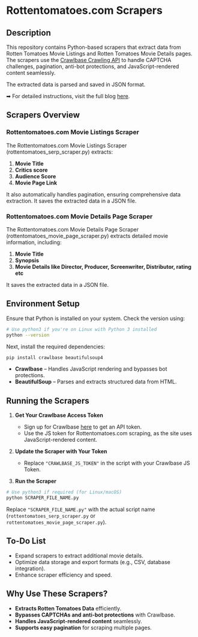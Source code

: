 # Rottentomatoes.com Scrapers

## Description

This repository contains Python-based scrapers that extract data from Rotten Tomatoes Movie Listings and Rotten Tomatoes Movie Details pages. The scrapers use the [Crawlbase Crawling API](https://crawlbase.com/crawling-api-avoid-captchas-blocks) to handle CAPTCHA challenges, pagination, anti-bot protections, and JavaScript-rendered content seamlessly.

The extracted data is parsed and saved in JSON format.

➡ For detailed instructions, visit the full blog [here](https://crawlbase.com/blog/how-to-scrape-rotten-tomatoes/).

## Scrapers Overview

### Rottentomatoes.com Movie Listings Scraper

The Rottentomatoes.com Movie Listings Scraper (rottentomatoes_serp_scraper.py) extracts:

1. **Movie Title**
2. **Critics score**
3. **Audience Score**
4. **Movie Page Link**

It also automatically handles pagination, ensuring comprehensive data extraction. It saves the extracted data in a JSON file.

### Rottentomatoes.com Movie Details Page Scraper

The Rottentomatoes.com Movie Details Page Scraper (rottentomatoes_movie_page_scraper.py) extracts detailed movie information, including:

1. **Movie Title**
2. **Synopsis**
3. **Movie Details like Director, Producer, Screenwriter, Distributor, rating etc**

It saves the extracted data in a JSON file.

## Environment Setup

Ensure that Python is installed on your system. Check the version using:

```bash
# Use python3 if you're on Linux with Python 3 installed
python --version
```

Next, install the required dependencies:

```bash
pip install crawlbase beautifulsoup4
```

- **Crawlbase** – Handles JavaScript rendering and bypasses bot protections.
- **BeautifulSoup** – Parses and extracts structured data from HTML.

## Running the Scrapers

1. **Get Your Crawlbase Access Token**

   - Sign up for Crawlbase [here](https://crawlbase.com/signup) to get an API token.
   - Use the JS token for Rottentomatoes.com scraping, as the site uses JavaScript-rendered content.

2. **Update the Scraper with Your Token**

   - Replace `"CRAWLBASE_JS_TOKEN"` in the script with your Crawlbase JS Token.

3. **Run the Scraper**

```bash
# Use python3 if required (for Linux/macOS)
python SCRAPER_FILE_NAME.py
```

Replace `"SCRAPER_FILE_NAME.py"` with the actual script name (`rottentomatoes_serp_scraper.py` or `rottentomatoes_movie_page_scraper.py`).

## To-Do List

- Expand scrapers to extract additional movie details.
- Optimize data storage and export formats (e.g., CSV, database integration).
- Enhance scraper efficiency and speed.

## Why Use These Scrapers?

- **Extracts Rotten Tomatoes Data** efficiently.
- **Bypasses CAPTCHAs and anti-bot protections** with Crawlbase.
- **Handles JavaScript-rendered content** seamlessly.
- **Supports easy pagination** for scraping multiple pages.
